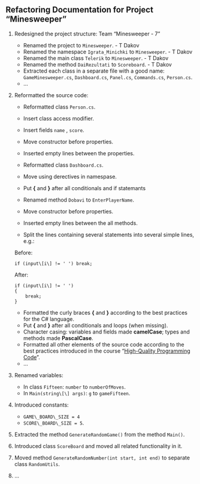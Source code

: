  Refactoring Documentation for Project “Minesweeper”                                                                                                                          
------------------------------------------------------

1.  Redesigned the project structure: Team “Minesweeper - 7”
	-   Renamed the project to `Minesweeper`.	-   T Dakov
	-   Renamed the namespace `Igrata_Minichki` to `Minesweeper`. - T Dakov
	-   Renamed the main class `Telerik` to `Minesweeper`. - T Dakov
	-   Renamed the method `DaiRezultati` to `Scoreboard`. - T Dakov
	-   Extracted each class in a separate file with a good name: `GameMinesweeper.cs`, `Dashboard.cs`, `Panel.cs`, `Commands.cs`, `Person.cs`.
	-   …
2.  Reformatted the source code:
	-   Reformatted class `Person.cs`.
	-   Insert class access modifier.
	-   Insert fields `name` , `score`.
	-   Move constructor before properties.
	-   Inserted empty lines between the properties.

    -   Reformatted class `Dashboard.cs`.
    -   Move using derectives in namespase.
    -   Put **{** and **}** after all conditionals and if statemants
    -   Renamed method `Dobavi` to `EnterPlayerName`.
	-   Move constructor before properties.
	-   Inserted empty lines between the all methods.


	-   Split the lines containing several statements into several simple lines, e.g.:
	
	Before:
	
		if (input\[i\] != ' ') break;
		
	After:

		if (input\[i\] != ' ')
		{
			break;
		}
	
	-   Formatted the curly braces **{** and **}** according to the best practices for the C\# language.
	-   Put **{** and **}** after all conditionals and loops (when missing).
	-   Character casing: variables and fields made **camelCase**; types and methods made **PascalCase**.
	-   Formatted all other elements of the source code according to the best practices introduced in the course “[High-Quality Programming Code](http://telerikacademy.com/Courses/Courses/Details/244)”.
	-   …
3.  Renamed variables:
	-   In class `Fifteen`: `number` to `numberOfMoves`.
	-   In `Main(string\[\] args)`: `g` to `gameFifteen`.
4.  Introduced constants:
	-   `GAME\_BOARD\_SIZE = 4`
	-   `SCORE\_BOARD\_SIZE = 5`. 
5.  Extracted the method `GenerateRandomGame()` from the method `Main()`.
6.  Introduced class `ScoreBoard` and moved all related functionality in it.
7.  Moved method `GenerateRandomNumber(int start, int end)` to separate class `RandomUtils`.
8.  …
